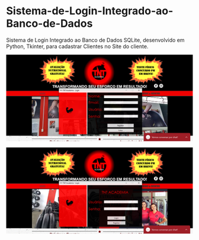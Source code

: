 # Sistema-de-Login-Integrado-ao-Banco-de-Dados
Sistema de Login Integrado ao Banco de Dados SQLite, desenvolvido em Python, Tkinter, para cadastrar Clientes no Site do cliente.

![](https://github.com/thaisouza30/Sistema-de-Login-Integrado-ao-Banco-de-Dados/blob/master/cadastro.png)

![](https://github.com/thaisouza30/Sistema-de-Login-Integrado-ao-Banco-de-Dados/blob/master/login.png)
